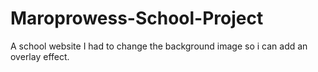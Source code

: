 # Maroprowess-School-Project
A school website
I had to change the background image so i can add an overlay effect.
